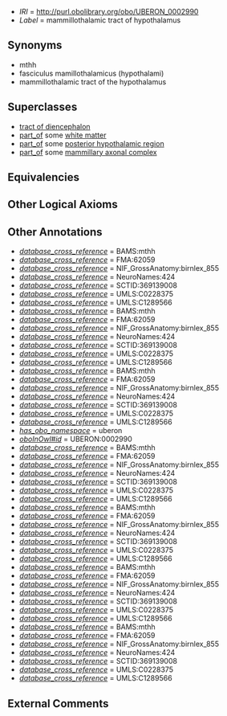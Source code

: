  * *IRI* = http://purl.obolibrary.org/obo/UBERON_0002990
 * *Label* = mammillothalamic tract of hypothalamus

## Synonyms

 * mthh
 * fasciculus mamillothalamicus (hypothalami)
 * mammillothalamic tract of the hypothalamus

## Superclasses

 * [tract of diencephalon](../../UBERON/91/UBERON_0011591.md)
 * [part_of](../../BFO/50/BFO_0000050.md) some [white matter](../../UBERON/16/UBERON_0002316.md)
 * [part_of](../../BFO/50/BFO_0000050.md) some [posterior hypothalamic region](../../UBERON/70/UBERON_0002770.md)
 * [part_of](../../BFO/50/BFO_0000050.md) some [mammillary axonal complex](../../UBERON/95/UBERON_0006695.md)

## Equivalencies


## Other Logical Axioms


## Other Annotations

 * *[database_cross_reference](../../ef/oboInOwl#hasDbXref.md)* = BAMS:mthh
 * *[database_cross_reference](../../ef/oboInOwl#hasDbXref.md)* = FMA:62059
 * *[database_cross_reference](../../ef/oboInOwl#hasDbXref.md)* = NIF_GrossAnatomy:birnlex_855
 * *[database_cross_reference](../../ef/oboInOwl#hasDbXref.md)* = NeuroNames:424
 * *[database_cross_reference](../../ef/oboInOwl#hasDbXref.md)* = SCTID:369139008
 * *[database_cross_reference](../../ef/oboInOwl#hasDbXref.md)* = UMLS:C0228375
 * *[database_cross_reference](../../ef/oboInOwl#hasDbXref.md)* = UMLS:C1289566
 * *[database_cross_reference](../../ef/oboInOwl#hasDbXref.md)* = BAMS:mthh
 * *[database_cross_reference](../../ef/oboInOwl#hasDbXref.md)* = FMA:62059
 * *[database_cross_reference](../../ef/oboInOwl#hasDbXref.md)* = NIF_GrossAnatomy:birnlex_855
 * *[database_cross_reference](../../ef/oboInOwl#hasDbXref.md)* = NeuroNames:424
 * *[database_cross_reference](../../ef/oboInOwl#hasDbXref.md)* = SCTID:369139008
 * *[database_cross_reference](../../ef/oboInOwl#hasDbXref.md)* = UMLS:C0228375
 * *[database_cross_reference](../../ef/oboInOwl#hasDbXref.md)* = UMLS:C1289566
 * *[database_cross_reference](../../ef/oboInOwl#hasDbXref.md)* = BAMS:mthh
 * *[database_cross_reference](../../ef/oboInOwl#hasDbXref.md)* = FMA:62059
 * *[database_cross_reference](../../ef/oboInOwl#hasDbXref.md)* = NIF_GrossAnatomy:birnlex_855
 * *[database_cross_reference](../../ef/oboInOwl#hasDbXref.md)* = NeuroNames:424
 * *[database_cross_reference](../../ef/oboInOwl#hasDbXref.md)* = SCTID:369139008
 * *[database_cross_reference](../../ef/oboInOwl#hasDbXref.md)* = UMLS:C0228375
 * *[database_cross_reference](../../ef/oboInOwl#hasDbXref.md)* = UMLS:C1289566
 * *[has_obo_namespace](../../ce/oboInOwl#hasOBONamespace.md)* = uberon
 * *[oboInOwl#id](../../id/oboInOwl#id.md)* = UBERON:0002990
 * *[database_cross_reference](../../ef/oboInOwl#hasDbXref.md)* = BAMS:mthh
 * *[database_cross_reference](../../ef/oboInOwl#hasDbXref.md)* = FMA:62059
 * *[database_cross_reference](../../ef/oboInOwl#hasDbXref.md)* = NIF_GrossAnatomy:birnlex_855
 * *[database_cross_reference](../../ef/oboInOwl#hasDbXref.md)* = NeuroNames:424
 * *[database_cross_reference](../../ef/oboInOwl#hasDbXref.md)* = SCTID:369139008
 * *[database_cross_reference](../../ef/oboInOwl#hasDbXref.md)* = UMLS:C0228375
 * *[database_cross_reference](../../ef/oboInOwl#hasDbXref.md)* = UMLS:C1289566
 * *[database_cross_reference](../../ef/oboInOwl#hasDbXref.md)* = BAMS:mthh
 * *[database_cross_reference](../../ef/oboInOwl#hasDbXref.md)* = FMA:62059
 * *[database_cross_reference](../../ef/oboInOwl#hasDbXref.md)* = NIF_GrossAnatomy:birnlex_855
 * *[database_cross_reference](../../ef/oboInOwl#hasDbXref.md)* = NeuroNames:424
 * *[database_cross_reference](../../ef/oboInOwl#hasDbXref.md)* = SCTID:369139008
 * *[database_cross_reference](../../ef/oboInOwl#hasDbXref.md)* = UMLS:C0228375
 * *[database_cross_reference](../../ef/oboInOwl#hasDbXref.md)* = UMLS:C1289566
 * *[database_cross_reference](../../ef/oboInOwl#hasDbXref.md)* = BAMS:mthh
 * *[database_cross_reference](../../ef/oboInOwl#hasDbXref.md)* = FMA:62059
 * *[database_cross_reference](../../ef/oboInOwl#hasDbXref.md)* = NIF_GrossAnatomy:birnlex_855
 * *[database_cross_reference](../../ef/oboInOwl#hasDbXref.md)* = NeuroNames:424
 * *[database_cross_reference](../../ef/oboInOwl#hasDbXref.md)* = SCTID:369139008
 * *[database_cross_reference](../../ef/oboInOwl#hasDbXref.md)* = UMLS:C0228375
 * *[database_cross_reference](../../ef/oboInOwl#hasDbXref.md)* = UMLS:C1289566
 * *[database_cross_reference](../../ef/oboInOwl#hasDbXref.md)* = BAMS:mthh
 * *[database_cross_reference](../../ef/oboInOwl#hasDbXref.md)* = FMA:62059
 * *[database_cross_reference](../../ef/oboInOwl#hasDbXref.md)* = NIF_GrossAnatomy:birnlex_855
 * *[database_cross_reference](../../ef/oboInOwl#hasDbXref.md)* = NeuroNames:424
 * *[database_cross_reference](../../ef/oboInOwl#hasDbXref.md)* = SCTID:369139008
 * *[database_cross_reference](../../ef/oboInOwl#hasDbXref.md)* = UMLS:C0228375
 * *[database_cross_reference](../../ef/oboInOwl#hasDbXref.md)* = UMLS:C1289566

## External Comments

